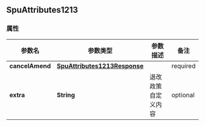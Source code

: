 <a name="SpuAttributes1213"></a>
## SpuAttributes1213
### 属性
参数名 | 参数类型 | 参数描述 | 备注
------------ | ------------- | ------------- | -------------
**cancelAmend** | [**SpuAttributes1213Response**](#SpuAttributes1213Response) |  |  required 
**extra** | **String** | 退改政策自定义内容 |  optional

<markdown src="./SpuAttributes1213Response.md"/>

